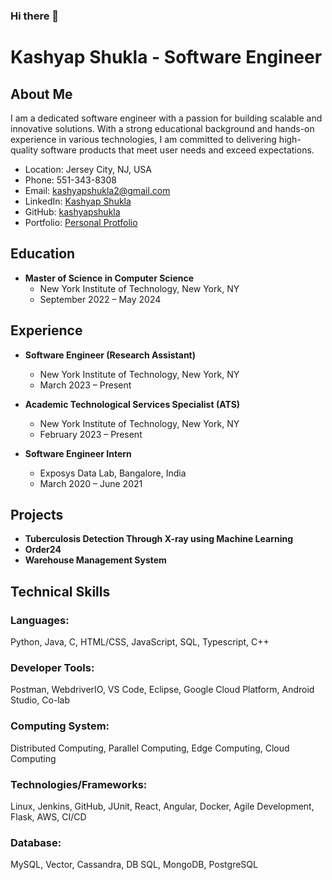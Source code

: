 ### Hi there 👋

# Kashyap Shukla - Software Engineer

## About Me
I am a dedicated software engineer with a passion for building scalable and innovative solutions. With a strong educational background and hands-on experience in various technologies, I am committed to delivering high-quality software products that meet user needs and exceed expectations.

- Location: Jersey City, NJ, USA
- Phone: 551-343-8308
- Email: kashyapshukla2@gmail.com
- LinkedIn: [Kashyap Shukla]([linkedin.com/in/kashyap-shukla])
- GitHub: [kashyapshukla]([github.com/kashyapshukla])
- Portfolio: [Personal Protfolio]([https://kashyap-shukla-personal-portfolio.netlify.app/])

## Education
- **Master of Science in Computer Science**
  - New York Institute of Technology, New York, NY
  - September 2022 – May 2024



## Experience
- **Software Engineer (Research Assistant)**
  - New York Institute of Technology, New York, NY
  - March 2023 – Present

- **Academic Technological Services Specialist (ATS)**
  - New York Institute of Technology, New York, NY
  - February 2023 – Present

- **Software Engineer Intern**
  - Exposys Data Lab, Bangalore, India
  - March 2020 – June 2021

## Projects
- **Tuberculosis Detection Through X-ray using Machine Learning**
- **Order24**
- **Warehouse Management System**

## Technical Skills
### Languages:
Python, Java, C, HTML/CSS, JavaScript, SQL, Typescript, C++

### Developer Tools:
Postman, WebdriverIO, VS Code, Eclipse, Google Cloud Platform, Android Studio, Co-lab

### Computing System:
Distributed Computing, Parallel Computing, Edge Computing, Cloud Computing

### Technologies/Frameworks:
Linux, Jenkins, GitHub, JUnit, React, Angular, Docker, Agile Development, Flask, AWS, CI/CD

### Database:
MySQL, Vector, Cassandra, DB SQL, MongoDB, PostgreSQL


